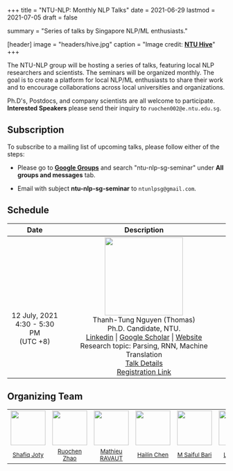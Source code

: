 +++
title = "NTU-NLP: Monthly NLP Talks"
date = 2021-06-29
lastmod = 2021-07-05
draft = false

summary = "Series of talks by Singapore NLP/ML enthusiasts."

[header]
image = "headers/hive.jpg"
caption = "Image credit: [**NTU Hive**](https://www.dezeen.com/2015/03/10/thomas-heatherwick-textured-tower-balconies-cpg-consultants-learning-hub-nanyang-technological-university-singapore/)"
+++

The NTU-NLP group will be hosting a series of talks, featuring local NLP researchers and scientists. The seminars will be organized monthly. The goal is to create a platform for local NLP/ML enthusiasts to share their work and to encourage collaborations across local universities and organizations.

Ph.D's, Postdocs, and company scientists are all welcome to participate. **Interested Speakers** please send their inquiry to `ruochen002@e.ntu.edu.sg`.

## Subscription

To subscribe to a mailing list of upcoming talks, please follow either of the steps:

- Please go to [**Google Groups**](http://groups.google.com) and search "ntu-nlp-sg-seminar" under **All groups and messages** tab.

- Email with subject **ntu-nlp-sg-seminar** to `ntunlpsg@gmail.com`.


## Schedule
<!-- ### Time: <span style="color:red">TBA</span> -->
| <center> Date </center> | <center>Description </center>|
|:------: | :-----------: |
|  <br> <br> <br> <br> <br> <p align="center"> 12 July, 2021 <br> 4:30 - 5:30 PM <br> (UTC +8) </p> |  <img class="img-circle" style="width: 180px;" src="../../person/thomas.jpg"> <br> Thanh-Tung Nguyen (Thomas) <br> Ph.D. Candidate, NTU. <br> [Linkedin](https://www.linkedin.com/in/tungngthanh/) \|  [Google Scholar](https://scholar.google.com/citations?user=NkKC6zYAAAAJ&hl=en) \| [Website](https://tungngthanh.github.io/) <br> Research topic: Parsing, RNN, Machine Translation <br> [Talk Details](../../talk/thomas)<br> [Registration Link](https://teams.microsoft.com/registration/SJPOFSq-K0aPwOF2WpsgSg,mVAApF_uvE2vORk0OJju0w,EfHG1if7WEOly7k9bs3WYQ,FCCJZJ3vzEiY9OmmZMJ9iQ,H0hzNw4NykeFJTivdszM2w,8pP5g8ZiLEaenaJ2y9X3RA?mode=read&tenantId=15ce9348-be2a-462b-8fc0-e1765a9b204a)|


## Organizing Team
<!-- | | | |
| :---: | :---: | :---: |
|<img class="img-circle" style="width: 80px;" src="../../person/shafiq.jpg"> | <img class="img-circle" style="width: 80px;" src="../../person/ruochen.jpg"> | <img class="img-circle" style="width: 80px;" src="../../person/ravaut.jpg"> |
| [Shafiq Joty](https://raihanjoty.github.io/) | [Ruochen Zhao](https://www.linkedin.com/in/esther-ruochen-zhao-855357150/) | [Mathieu RAVAUT](https://www.linkedin.com/in/mravox/) |
| <img class="img-circle" style="width: 80px;" src="../../person/Chen.jpg"> | <img class="img-circle" style="width: 80px;" src="../../person/saiful.jpg"> | <img class="img-circle" style="width: 80px;" src="../../person/LinXiang.jpg"> |
| [Hailin Chen](https://www.linkedin.com/in/chenhailin/) | [M Saiful Bari](https://sbmaruf.github.io) | [Lin Xiang](https://shawnlimn.github.io) | -->


| | | | | | |
| :---: | :---: | :---: | :---: | :---: | :---: |
|<img class="img-circle" style="width: 80px;" src="../../person/shafiq.jpg"> | <img class="img-circle" style="width: 80px;" src="../../person/ruochen.jpg"> | <img class="img-circle" style="width: 80px;" src="../../person/ravaut.jpg"> | <img class="img-circle" style="width: 80px;" src="../../person/Chen.jpg"> | <img class="img-circle" style="width: 80px;" src="../../person/saiful.jpg"> | <img class="img-circle" style="width: 80px;" src="../../person/LinXiang.jpg"> |
| <small> [Shafiq Joty](https://raihanjoty.github.io/) </small> | <small> [Ruochen Zhao](https://www.linkedin.com/in/esther-ruochen-zhao-855357150/) </small>| <small>[Mathieu RAVAUT](https://www.linkedin.com/in/mravox/)</small> | <small>[Hailin Chen](https://www.linkedin.com/in/chenhailin/)</small> | <small>[M Saiful Bari](https://sbmaruf.github.io) | <small>[Lin Xiang](https://shawnlimn.github.io) </small>|

